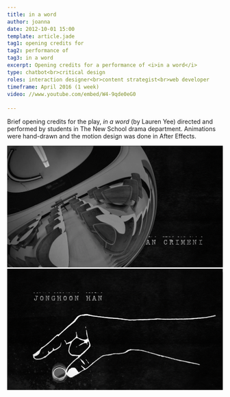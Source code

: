 ```yaml
---
title: in a word
author: joanna
date: 2012-10-01 15:00
template: article.jade
tag1: opening credits for
tag2: performance of
tag3: in a word
excerpt: Opening credits for a performance of <i>in a word</i>
type: chatbot<br>critical design
roles: interaction designer<br>content strategist<br>web developer
timeframe: April 2016 (1 week)
video: //www.youtube.com/embed/W4-9qde0eG0

---
```


Brief opening credits for the play, <i>in a word</i> (by Lauren Yee) directed and performed by students in The New School drama department. Animations were hand-drawn and the motion design was done in After Effects.

<span class="more"></span>

<img src="inaword_other.png" class="materialboxed">

<img src="inaword_other2.png" class="materialboxed">